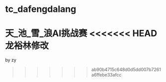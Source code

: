 ﻿# tc_dafengdalang
天_池_雪_浪AI挑战赛
<<<<<<< HEAD
龙裕林修改
=======

by zy
>>>>>>> ab90b4715c648d0d5dd007b7261a6ffebe33afcc
